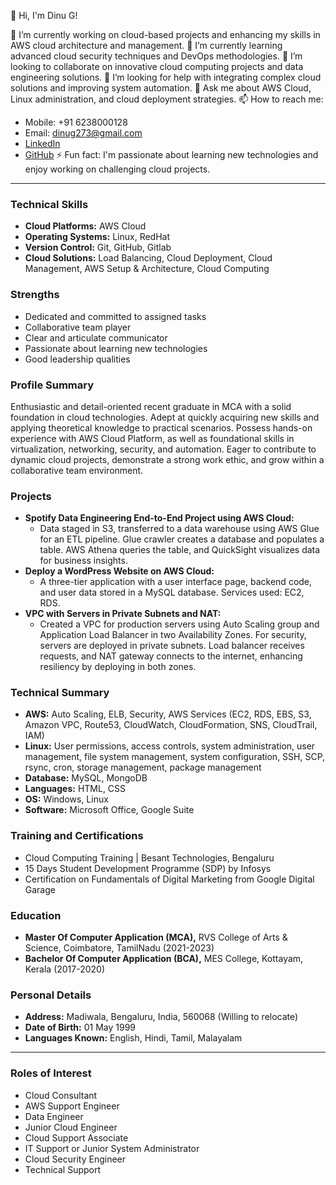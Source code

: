 👋 Hi, I'm Dinu G!

🔭 I’m currently working on cloud-based projects and enhancing my skills in AWS cloud architecture and management.
🌱 I’m currently learning advanced cloud security techniques and DevOps methodologies.
👯 I’m looking to collaborate on innovative cloud computing projects and data engineering solutions.
🤔 I’m looking for help with integrating complex cloud solutions and improving system automation.
💬 Ask me about AWS Cloud, Linux administration, and cloud deployment strategies.
📫 How to reach me: 
  - Mobile: +91 6238000128
  - Email: dinug273@gmail.com
  - [LinkedIn](https://www.linkedin.com/in/dinug/)
  - [GitHub](https://github.com/dinu273)
⚡ Fun fact: I'm passionate about learning new technologies and enjoy working on challenging cloud projects.

---

### Technical Skills
- **Cloud Platforms:** AWS Cloud
- **Operating Systems:** Linux, RedHat
- **Version Control:** Git, GitHub, Gitlab
- **Cloud Solutions:** Load Balancing, Cloud Deployment, Cloud Management, AWS Setup & Architecture, Cloud Computing

### Strengths
- Dedicated and committed to assigned tasks
- Collaborative team player
- Clear and articulate communicator
- Passionate about learning new technologies
- Good leadership qualities

### Profile Summary
Enthusiastic and detail-oriented recent graduate in MCA with a solid foundation in cloud technologies. Adept at quickly acquiring new skills and applying theoretical knowledge to practical scenarios. Possess hands-on experience with AWS Cloud Platform, as well as foundational skills in virtualization, networking, security, and automation. Eager to contribute to dynamic cloud projects, demonstrate a strong work ethic, and grow within a collaborative team environment.

### Projects
- **Spotify Data Engineering End-to-End Project using AWS Cloud:**
  - Data staged in S3, transferred to a data warehouse using AWS Glue for an ETL pipeline. Glue crawler creates a database and populates a table. AWS Athena queries the table, and QuickSight visualizes data for business insights.
- **Deploy a WordPress Website on AWS Cloud:**
  - A three-tier application with a user interface page, backend code, and user data stored in a MySQL database. Services used: EC2, RDS.
- **VPC with Servers in Private Subnets and NAT:**
  - Created a VPC for production servers using Auto Scaling group and Application Load Balancer in two Availability Zones. For security, servers are deployed in private subnets. Load balancer receives requests, and NAT gateway connects to the internet, enhancing resiliency by deploying in both zones.

### Technical Summary
- **AWS:** Auto Scaling, ELB, Security, AWS Services (EC2, RDS, EBS, S3, Amazon VPC, Route53, CloudWatch, CloudFormation, SNS, CloudTrail, IAM)
- **Linux:** User permissions, access controls, system administration, user management, file system management, system configuration, SSH, SCP, rsync, cron, storage management, package management
- **Database:** MySQL, MongoDB
- **Languages:** HTML, CSS
- **OS:** Windows, Linux
- **Software:** Microsoft Office, Google Suite

### Training and Certifications
- Cloud Computing Training | Besant Technologies, Bengaluru
- 15 Days Student Development Programme (SDP) by Infosys
- Certification on Fundamentals of Digital Marketing from Google Digital Garage

### Education
- **Master Of Computer Application (MCA),** RVS College of Arts & Science, Coimbatore, TamilNadu (2021-2023)
- **Bachelor Of Computer Application (BCA),** MES College, Kottayam, Kerala (2017-2020)

### Personal Details
- **Address:** Madiwala, Bengaluru, India, 560068 (Willing to relocate)
- **Date of Birth:** 01 May 1999
- **Languages Known:** English, Hindi, Tamil, Malayalam

---

### Roles of Interest
- Cloud Consultant
- AWS Support Engineer
- Data Engineer
- Junior Cloud Engineer
- Cloud Support Associate
- IT Support or Junior System Administrator
- Cloud Security Engineer
- Technical Support
